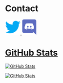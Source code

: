 # Contact
<a href="https://twitter.com/bigardigabriel"><img src="./twitter.svg" width="50" height="50">
<a href="https://discord.com/users/429799860959576066"><img src="./discordia.svg" width="50" height="50">

# GitHub Stats
![GitHub Stats](https://github-readme-stats.vercel.app/api?username=gabrielbigardi&show_icons=true&theme=radical&bg_color=90,141321,2b2154)  
  
![GitHub Stats](https://github-readme-stats.vercel.app/api/top-langs/?username=gabrielbigardi&theme=radical&bg_color=90,141321,2b2154)
